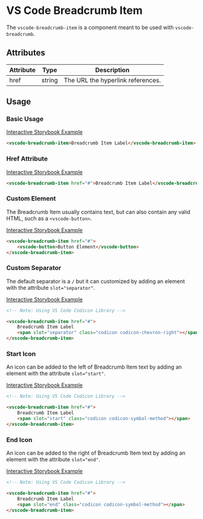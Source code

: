 # VS Code Breadcrumb Item

The `vscode-breadcrumb-item` is a component meant to be used with `vscode-breadcrumb`.

## Attributes

| Attribute | Type   | Description                       |
| --------- | ------ | --------------------------------- |
| href      | string | The URL the hyperlink references. |

## Usage

### Basic Usage

[Interactive Storybook Example](https://mttallac.azurewebsites.net/?path=/story/library-breadcrumb-item--default)

```html
<vscode-breadcrumb-item>Breadcrumb Item Label</vscode-breadcrumb-item>
```

### Href Attribute

[Interactive Storybook Example](https://mttallac.azurewebsites.net/?path=/story/library-breadcrumb-item--with-link)

```html
<vscode-breadcrumb-item href="#">Breadcrumb Item Label</vscode-breadcrumb-item>
```

### Custom Element

The Breadcrumb Item usually contains text, but can also contain any valid HTML, such as a `<vscode-button>`.

[Interactive Storybook Example](https://mttallac.azurewebsites.net/?path=/story/library-breadcrumb-item--with-custom-element)

```html
<vscode-breadcrumb-item href="#">
	<vscode-button>Button Element</vscode-button>
</vscode-breadcrumb-item>
```

### Custom Separator

The default separator is a `/` but it can customized by adding an element with the attribute `slot="separator"`.

[Interactive Storybook Example](https://mttallac.azurewebsites.net/?path=/story/library-breadcrumb-item--with-custom-separator)

```html
<!-- Note: Using VS Code Codicon Library -->

<vscode-breadcrumb-item href="#">
	Breadcrumb Item Label
	<span slot="separator" class="codicon codicon-chevron-right"></span>
</vscode-breadcrumb-item>
```

### Start Icon

An icon can be added to the left of Breadcrumb Item text by adding an element with the attribute `slot="start"`.

[Interactive Storybook Example](https://mttallac.azurewebsites.net/?path=/story/library-breadcrumb-item--with-start-icon)

```html
<!-- Note: Using VS Code Codicon Library -->

<vscode-breadcrumb-item href="#">
	Breadcrumb Item Label
	<span slot="start" class="codicon codicon-symbol-method"></span>
</vscode-breadcrumb-item>
```

### End Icon

An icon can be added to the right of Breadcrumb Item text by adding an element with the attribute `slot="end"`.

[Interactive Storybook Example](https://mttallac.azurewebsites.net/?path=/story/library-breadcrumb-item--with-end-icon)

```html
<!-- Note: Using VS Code Codicon Library -->

<vscode-breadcrumb-item href="#">
	Breadcrumb Item Label
	<span slot="end" class="codicon codicon-symbol-method"></span>
</vscode-breadcrumb-item>
```
